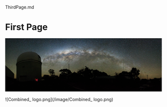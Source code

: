 ThirdPage.md

# First Page

![aat.jpg](/image/aat.jpg)

![Combined_ logo.png](/image/Combined_ logo.png)

